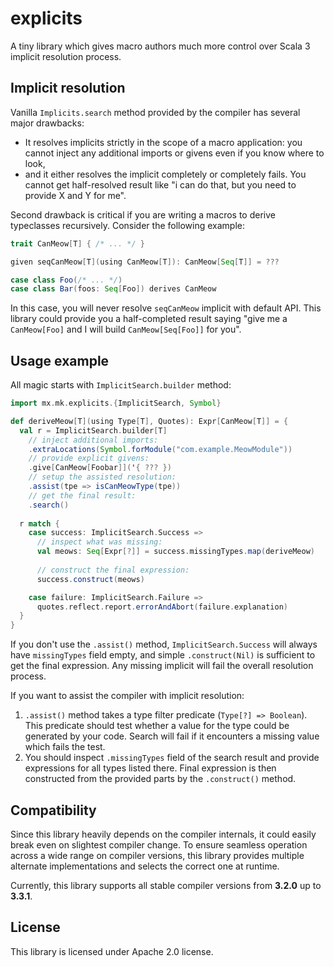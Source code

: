 explicits
=========

A tiny library which gives macro authors much more control over Scala 3 implicit resolution process.

Implicit resolution
-------------------

Vanilla `Implicits.search` method provided by the compiler has several major drawbacks:

* It resolves implicits strictly in the scope of a macro application: you cannot inject any additional imports or givens even if you know where to look,
* and it either resolves the implicit completely or completely fails. You cannot get half-resolved result like "i can do that, but you need to provide X and Y for me".

Second drawback is critical if you are writing a macros to derive typeclasses recursively. Consider the following example:

```scala
trait CanMeow[T] { /* ... */ }

given seqCanMeow[T](using CanMeow[T]): CanMeow[Seq[T]] = ???

case class Foo(/* ... */)
case class Bar(foos: Seq[Foo]) derives CanMeow
```

In this case, you will never resolve `seqCanMeow` implicit with default API. This library could provide you a half-completed result saying "give me a `CanMeow[Foo]` and I will build `CanMeow[Seq[Foo]]` for you".

Usage example
-------------

All magic starts with `ImplicitSearch.builder` method:

```scala
import mx.mk.explicits.{ImplicitSearch, Symbol}

def deriveMeow[T](using Type[T], Quotes): Expr[CanMeow[T]] = {
  val r = ImplicitSearch.builder[T]
    // inject additional imports:
    .extraLocations(Symbol.forModule("com.example.MeowModule"))
    // provide explicit givens:
    .give[CanMeow[Foobar]]('{ ??? })
    // setup the assisted resolution:
    .assist(tpe => isCanMeowType(tpe))
    // get the final result:
    .search()
  
  r match {
    case success: ImplicitSearch.Success =>
      // inspect what was missing:
      val meows: Seq[Expr[?]] = success.missingTypes.map(deriveMeow)
      
      // construct the final expression:
      success.construct(meows)

    case failure: ImplicitSearch.Failure =>
      quotes.reflect.report.errorAndAbort(failure.explanation)
  }
}
```

If you don't use the `.assist()` method, `ImplicitSearch.Success` will always have `missingTypes` field empty, and simple `.construct(Nil)` is sufficient to get the final expression. Any missing implicit will fail the overall resolution process.

If you want to assist the compiler with implicit resolution:

1. `.assist()` method takes a type filter predicate (`Type[?] => Boolean`). This predicate should test whether a value for the type could be generated by your code. Search will fail if it encounters a missing value which fails the test.
2. You should inspect `.missingTypes` field of the search result and provide expressions for all types listed there. Final expression is then constructed from the provided parts by the `.construct()` method.

Compatibility
-------------

Since this library heavily depends on the compiler internals, it could easily break even on slightest compiler change. To ensure seamless operation across a wide range on compiler versions, this library provides multiple alternate implementations and selects the correct one at runtime.

Currently, this library supports all stable compiler versions from **3.2.0** up to **3.3.1**.

License
-------

This library is licensed under Apache 2.0 license.
